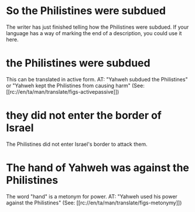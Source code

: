 # So the Philistines were subdued

The writer has just finished telling how the Philistines were subdued. If your language has a way of marking the end of a description, you could use it here.

# the Philistines were subdued

This can be translated in active form. AT: "Yahweh subdued the Philistines" or "Yahweh kept the Philistines from causing harm" (See: [[rc://en/ta/man/translate/figs-activepassive]])

# they did not enter the border of Israel

The Philistines did not enter Israel's border to attack them.

# The hand of Yahweh was against the Philistines

The word "hand" is a metonym for power. AT: "Yahweh used his power against the Philistines" (See: [[rc://en/ta/man/translate/figs-metonymy]])

